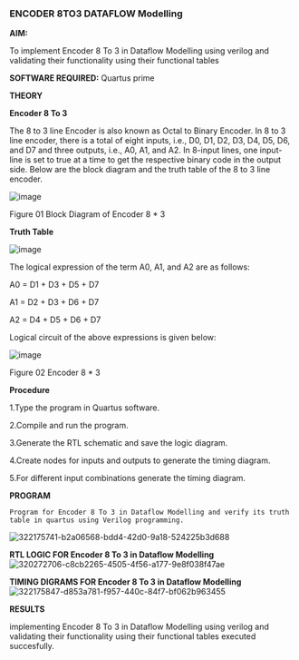 ### ENCODER 8TO3 DATAFLOW Modelling

**AIM:**

To implement  Encoder 8 To 3 in Dataflow Modelling using verilog and validating their functionality using their functional tables

**SOFTWARE REQUIRED:** Quartus prime

**THEORY**

**Encoder 8 To 3**

The 8 to 3 line Encoder is also known as Octal to Binary Encoder. In 8 to 3 line encoder, there is a total of eight inputs, i.e., D0, D1, D2, D3, D4, D5, D6, and D7 and three outputs, i.e., A0, A1, and A2. In 8-input lines, one input-line is set to true at a time to get the respective binary code in the output side. Below are the block diagram and the truth table of the 8 to 3 line encoder.

![image](https://github.com/naavaneetha/ENCODER8TO3DATAFLOW/assets/154305477/0bc242c1-eb9e-4c47-afe5-30428470efc3)

Figure 01  Block Diagram of Encoder 8 * 3

**Truth Table**

![image](https://github.com/naavaneetha/ENCODER8TO3DATAFLOW/assets/154305477/35496b14-ae6e-4cd1-9abd-d6736b576575)

The logical expression of the term A0, A1, and A2 are as follows:

A0 = D1 + D3 + D5 + D7

A1 = D2 + D3 + D6 + D7

A2 = D4 + D5 + D6 + D7

Logical circuit of the above expressions is given below:

![image](https://github.com/naavaneetha/ENCODER8TO3DATAFLOW/assets/154305477/95acaee6-c873-4c75-89eb-ef09fb158053)

Figure 02  Encoder 8 * 3

**Procedure**


1.Type the program in Quartus software.


2.Compile and run the program.


3.Generate the RTL schematic and save the logic diagram.


4.Create nodes for inputs and outputs to generate the timing diagram.


5.For different input combinations generate the timing diagram.


**PROGRAM**
```
Program for Encoder 8 To 3 in Dataflow Modelling and verify its truth table in quartus using Verilog programming. 

```
![322175741-b2a06568-bdd4-42d0-9a18-524225b3d688](https://github.com/DharanAditya/ENCODER8TO3DATAFLOW/assets/147473834/d7b1319c-a480-42e0-8cbf-5760cba84dd7)


**RTL LOGIC FOR Encoder 8 To 3 in Dataflow Modelling**
![320272706-c8cb2265-4505-4f56-a177-9e8f038f47ae](https://github.com/DharanAditya/ENCODER8TO3DATAFLOW/assets/147473834/d4e3e128-8aff-47c1-945f-025863d9ae55)


**TIMING DIGRAMS FOR Encoder 8 To 3 in Dataflow Modelling**
![322175847-d853a781-f957-440c-84f7-bf062b963455](https://github.com/DharanAditya/ENCODER8TO3DATAFLOW/assets/147473834/226a6b06-1725-4d7c-8818-31359ae7027b)


**RESULTS**

implementing Encoder 8 To 3 in Dataflow Modelling using verilog and validating their functionality using their functional tables executed succesfully.



